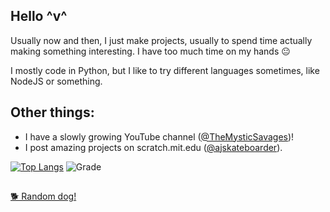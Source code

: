 ## Hello ^v^
Usually now and then, I just make projects, usually to spend time actually making something interesting. I have too much time on my hands 😐

I mostly code in Python, but I like to try different languages sometimes, like NodeJS or something.

## Other things:
 - I have a slowly growing YouTube channel ([@TheMysticSavages](https://www.youtube.com/channel/UCOvoqZwGXZ1ix4AIrtHDBuw))!
 - I post amazing projects on scratch.mit.edu ([@ajskateboarder](https://scratch.mit.edu/users/ajskateboarder/)).

[![Top Langs](https://github-readme-stats.vercel.app/api/top-langs/?username=themysticsavages&theme=dark&layout=compact)](https://github.com/themysticsavages?tab=repositories)
![Grade](https://github-readme-stats.vercel.app/api?username=themysticsavages&hide=contribs,prs&theme=dark&layout=compact)

##

[🐕 Random dog!](https://images.dog.ceo/breeds/setter-irish/n02100877_5986.jpg)
